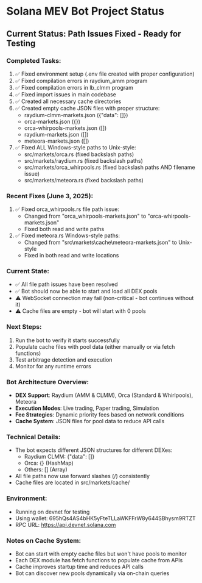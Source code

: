 # Solana MEV Bot Project Status

## Current Status: Path Issues Fixed - Ready for Testing

### Completed Tasks:
1. ✅ Fixed environment setup (.env file created with proper configuration)
2. ✅ Fixed compilation errors in raydium_amm program
3. ✅ Fixed compilation errors in lb_clmm program  
4. ✅ Fixed import issues in main codebase
5. ✅ Created all necessary cache directories
6. ✅ Created empty cache JSON files with proper structure:
   - raydium-clmm-markets.json ({"data": []})
   - orca-markets.json ({})
   - orca-whirpools-markets.json ([])
   - raydium-markets.json ([])
   - meteora-markets.json ([])
7. ✅ Fixed ALL Windows-style paths to Unix-style:
   - src/markets/orca.rs (fixed backslash paths)
   - src/markets/raydium.rs (fixed backslash paths)
   - src/markets/orca_whirpools.rs (fixed backslash paths AND filename issue)
   - src/markets/meteora.rs (fixed backslash paths)

### Recent Fixes (June 3, 2025):
1. ✅ Fixed orca_whirpools.rs file path issue:
   - Changed from "orca_whirpools-markets.json" to "orca-whirpools-markets.json"
   - Fixed both read and write paths
2. ✅ Fixed meteora.rs Windows-style paths:
   - Changed from "src\\markets\\cache\\meteora-markets.json" to Unix-style
   - Fixed in both read and write locations

### Current State:
- ✅ All file path issues have been resolved
- ✅ Bot should now be able to start and load all DEX pools
- ⚠️ WebSocket connection may fail (non-critical - bot continues without it)
- ⚠️ Cache files are empty - bot will start with 0 pools

### Next Steps:
1. Run the bot to verify it starts successfully
2. Populate cache files with pool data (either manually or via fetch functions)
3. Test arbitrage detection and execution
4. Monitor for any runtime errors

### Bot Architecture Overview:
- **DEX Support**: Raydium (AMM & CLMM), Orca (Standard & Whirlpools), Meteora
- **Execution Modes**: Live trading, Paper trading, Simulation
- **Fee Strategies**: Dynamic priority fees based on network conditions
- **Cache System**: JSON files for pool data to reduce API calls

### Technical Details:
- The bot expects different JSON structures for different DEXes:
  - Raydium CLMM: {"data": []}
  - Orca: {} (HashMap)
  - Others: [] (Array)
- All file paths now use forward slashes (/) consistently
- Cache files are located in src/markets/cache/

### Environment:
- Running on devnet for testing
- Using wallet: 695hQs4AS4bHK5yFteTLLaWKFFrW8y644SBhysm9RTZT
- RPC URL: https://api.devnet.solana.com

### Notes on Cache System:
- Bot can start with empty cache files but won't have pools to monitor
- Each DEX module has fetch functions to populate cache from APIs
- Cache improves startup time and reduces API calls
- Bot can discover new pools dynamically via on-chain queries
